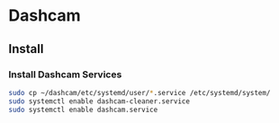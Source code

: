 Dashcam
=======

Install
-------
### Install Dashcam Services
~~~bash
sudo cp ~/dashcam/etc/systemd/user/*.service /etc/systemd/system/
sudo systemctl enable dashcam-cleaner.service
sudo systemctl enable dashcam.service
~~~

